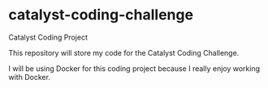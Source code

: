 # catalyst-coding-challenge

Catalyst Coding Project

This repository will store my code for the Catalyst Coding Challenge.

I will be using Docker for this coding project because I really enjoy working with Docker.
